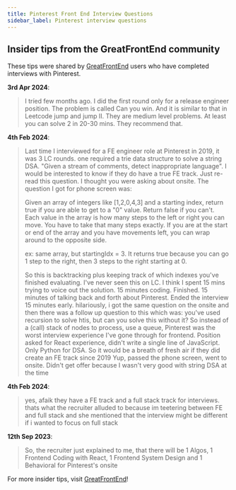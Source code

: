 ```yaml
---
title: Pinterest Front End Interview Questions
sidebar_label: Pinterest interview questions
---
```


## Insider tips from the GreatFrontEnd community

These tips were shared by [GreatFrontEnd](https://www.greatfrontend.com/?utm_source=frontendinterviewhandbook&utm_medium=referral&gnrs=frontendinterviewhandbook) users who have completed interviews with Pinterest.

**3rd Apr 2024**:

> I tríed few months ago. I did the first round only for a release engineer position. The problem is called Can you win. And it is similar to that in Leetcode jump and jump II.
> They are medium level problems. At least you can solve 2 in 20-30 mins. They recommend that.

**4th Feb 2024**:

> Last time I interviewed for a FE engineer role at Pinterest in 2019, it was 3 LC rounds. one required a trie data structure to solve a string DSA. "Given a stream of comments, detect inappropriate language". I would be interested to know if they do have a true FE track. 
> Just re-read this question. I thought you were asking about onsite. The question I got for phone screen was:
> 
> Given an array of integers like [1,2,0,4,3] and a starting index, return true if you are able to get to a "0" value. Return false if you can't. Each value in the array is how many steps to the left or right you can move. You have to take that many steps exactly. If you are at the start or end of the array and you have movements left, you can wrap around to the opposite side.
> 
> ex: same array, but startingIdx = 3. It returns true because you can go 1 step to the right, then 3 steps to the right starting at 0. 
> 
> So this is backtracking plus keeping track of which indexes you've finished evaluating. I've never seen this on LC. I think I spent 15 mins trying to voice out the solution. 15 minutes coding. Finished. 15 minutes of talking back and forth about Pinterest. Ended the interview 15 minutes early. 
> hilariously, i got the same question on the onsite and then there was a follow up question to this which was: you've used recursion to solve htis, but can you solve this without it? So instead of a (call) stack of nodes to process, use a queue, 
> Pinterest was the worst interview experience I've gone through for frontend. Position asked for React experience, didn't write a single line of JavaScript. Only Python for DSA. So it would be a breath of fresh air if they did create an FE track since 2019 
> Yup, passed the phone screen, went to onsite. Didn't get offer because I wasn't very good with string DSA at the time

**4th Feb 2024**:

> yes, afaik they have a FE track and a full stack track for interviews. thats what the recruiter alluded to because im teetering between FE and full stack and she mentioned that the interview might be different if i wanted to focus on full stack 

**12th Sep 2023**:

> So, the recruiter just explained to me, that there will be 1 Algos, 1 Frontend Coding with React, 1 Frontend System Design and 1 Behavioral for Pinterest's onsite

For more insider tips, visit [GreatFrontEnd](https://www.greatfrontend.com/?utm_source=frontendinterviewhandbook&utm_medium=referral&gnrs=frontendinterviewhandbook)!
